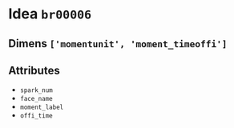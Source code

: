 # Idea `br00006`

## Dimens `['momentunit', 'moment_timeoffi']`

## Attributes
- `spark_num`
- `face_name`
- `moment_label`
- `offi_time`
